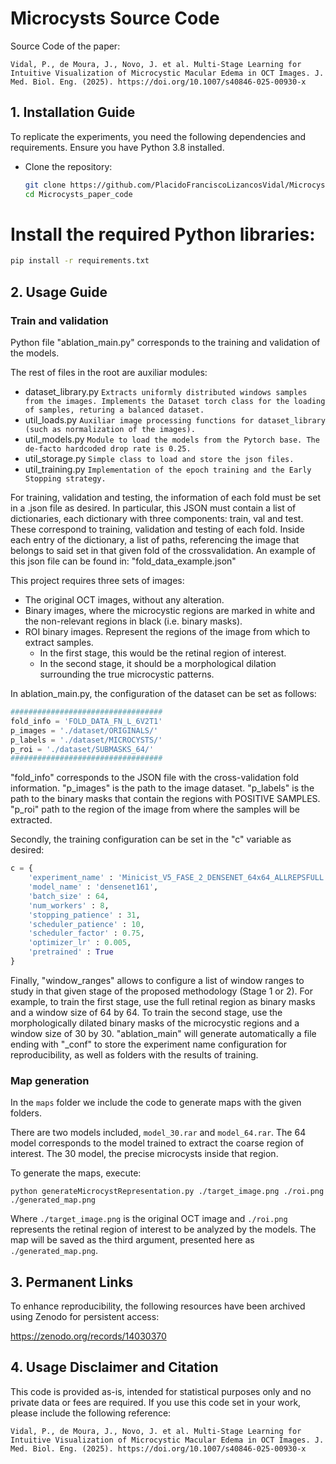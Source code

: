 # Microcysts Source Code

Source Code of the paper: 

```Vidal, P., de Moura, J., Novo, J. et al. Multi-Stage Learning for Intuitive Visualization of Microcystic Macular Edema in OCT Images. J. Med. Biol. Eng. (2025). https://doi.org/10.1007/s40846-025-00930-x```

## 1. Installation Guide

To replicate the experiments, you need the following dependencies and requirements. Ensure you have Python 3.8 installed.

- Clone the repository:
  ```bash
  git clone https://github.com/PlacidoFranciscoLizancosVidal/Microcysts_paper_code.git
  cd Microcysts_paper_code

 # Install the required Python libraries:
 
```bash
pip install -r requirements.txt
```

## 2. Usage Guide

### Train and validation

Python file "ablation_main.py" corresponds to the training and validation of the models.

The rest of files in the root are auxiliar modules:
- dataset_library.py ``` Extracts uniformly distributed windows samples from the images. Implements the Dataset torch class for the loading of samples, returing a balanced dataset.  ```
- util_loads.py ``` Auxiliar image processing functions for dataset_library (such as normalization of the images).  ```
- util_models.py ``` Module to load the models from the Pytorch base. The de-facto hardcoded drop rate is 0.25. ```
- util_storage.py ``` Simple class to load and store the json files. ```
- util_training.py  ``` Implementation of the epoch training and the Early Stopping strategy. ```

For training, validation and testing, the information of each fold must be set in a .json file as desired. In particular, this JSON must contain a list of dictionaries, each dictionary with three components: train, val and test. These correspond to training, validation and testing of each fold. Inside each entry of the dictionary, a list of paths, referencing the image that belongs to said set in that given fold of the crossvalidation. An example of this json file can be found in: "fold_data_example.json"

This project requires three sets of images:

- The original OCT images, without any alteration.
- Binary images, where the microcystic regions are marked in white and the non-relevant regions in black (i.e. binary masks).
- ROI binary images. Represent the regions of the image from which to extract samples.
  - In the first stage, this would be the retinal region of interest.
  - In the second stage, it should be a morphological dilation surrounding the true microcystic patterns.


In ablation_main.py, the configuration of the dataset can be set as follows:
```python
##################################
fold_info = 'FOLD_DATA_FN_L_6V2T1'
p_images = './dataset/ORIGINALS/'
p_labels = './dataset/MICROCYSTS/'
p_roi = './dataset/SUBMASKS_64/'
##################################
```
"fold_info" corresponds to the JSON file with the cross-validation fold information.
"p_images" is the path to the image dataset.
"p_labels" is the path to the binary masks that contain the regions with POSITIVE SAMPLES.
"p_roi" path to the region of the image from where the samples will be extracted.

Secondly, the training configuration can be set in the "c" variable as desired:

```python
c = {
    'experiment_name' : 'Minicist_V5_FASE_2_DENSENET_64x64_ALLREPSFULL',
    'model_name' : 'densenet161',
    'batch_size' : 64,
    'num_workers' : 8,
    'stopping_patience' : 31,
    'scheduler_patience' : 10,
    'scheduler_factor' : 0.75,
    'optimizer_lr' : 0.005,
    'pretrained' : True 
}
```
Finally, "window_ranges" allows to configure a list of window ranges to study in that given stage of the proposed methodology (Stage 1 or 2). For example, to train the first stage, use the full retinal region as binary masks and a window size of 64 by 64. To train the second stage, use the morphologically dilated binary masks of the microcystic regions and a window size of 30 by 30. "ablation_main" will generate automatically a file ending with "_conf" to store the experiment name configuration for reproducibility, as well as folders with the results of training.

### Map generation

In the ```maps``` folder we include the code to generate maps with the given folders.

There are two models included, ```model_30.rar``` and ```model_64.rar```. The 64 model corresponds to the model trained to extract the coarse region of interest. The 30 model, the precise microcysts inside that region.

To generate the maps, execute:

```python generateMicrocystRepresentation.py ./target_image.png ./roi.png ./generated_map.png```

Where ```./target_image.png``` is the original OCT image and ```./roi.png``` represents the retinal region of interest to be analyzed by the models. The map will be saved as the third argument, presented here as ```./generated_map.png```.

## 3. Permanent Links

To enhance reproducibility, the following resources have been archived using Zenodo for persistent access:

https://zenodo.org/records/14030370

## 4. Usage Disclaimer and Citation

This code is provided as-is, intended for statistical purposes only and no private data or fees are required. If you use this code set in your work, please include the following reference:

```Vidal, P., de Moura, J., Novo, J. et al. Multi-Stage Learning for Intuitive Visualization of Microcystic Macular Edema in OCT Images. J. Med. Biol. Eng. (2025). https://doi.org/10.1007/s40846-025-00930-x```

